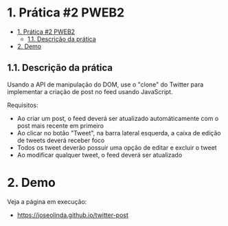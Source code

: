 # 1. Prática #2 PWEB2

- [1. Prática #2 PWEB2](#1-prática-2-pweb2)
  - [1.1. Descrição da prática](#11-descrição-da-prática)
- [2. Demo](#2-demo)

## 1.1. Descrição da prática

Usando a API de manipulação do DOM, use o "clone" do Twitter para implementar a criação de post no feed usando JavaScript.

Requisitos: 
* Ao criar um post, o feed deverá ser atualizado automáticamente com o post mais recente em primeiro
* Ao clicar no botão "Tweet", na barra lateral esquerda, a caixa de edição de tweets deverá receber foco
* Todos os tweet deverão possuir uma opção de editar e excluir o tweet
* Ao modificar qualquer tweet, o feed deverá ser atualizado

# 2. Demo

Veja a página em execução: 

* https://joseolinda.github.io/twitter-post